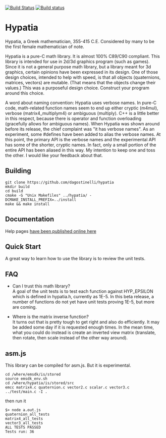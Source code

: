 [![Build Status](https://travis-ci.org/dagostinelli/hypatia.svg?branch=master)](https://travis-ci.org/dagostinelli/hypatia)  [![Build status](https://ci.appveyor.com/api/projects/status/f86hqjfhmsq70a11/branch/master?svg=true)](https://ci.appveyor.com/project/dagostinelli/hypatia/branch/master)



Hypatia
=======

Hypatia, a Greek mathematician, 355-415 C.E. Considered by many to be the first female mathematician of note.

Hypatia is a pure-C math library.  It is almost 100% C89/C90 compliant.  This library is intended for use in 2d/3d graphics program (such as games).  Since it is not a general purpose math library, but a library meant for 3d graphics, certain opinions have been expressed in its design.  One of those design choices, intended to help with speed, is that all objects (quaternions, matrices, vectors) are mutable.  (That means that the objects change their values.)  This was a purposeful design choice. Construct your program around this choice.

A word about naming convention:  Hypatia uses verbose names. In pure-C code, math-related function names seem to end up either cryptic (m4mul), verbose (matrix4_multiplym4) or ambiguous (multiply).  C++ is a little better in this respect, because there is operator and function overloading (gracefully allows for ambiguous names).  When Hypatia was shown around before its release, the chief complaint was "it has verbose names".  As an experiment, some \#defines have been added to alias the verbose names.  At this point, the primary API is the verbose names and the experimental API has some of the shorter, cryptic names. In fact, only a small portion of the entire API has been aliased in this way.  My intention to keep one and toss the other. I would like your feedback about that. 

Building
--------
```
git clone https://github.com/dagostinelli/hypatia
mkdir build
cd build
cmake -G "Unix Makefiles" ../hypatia/ -DCMAKE_INSTALL_PREFIX=../install 
make && make install
```


Documentation
-------------
Help pages [have been published online here](http://dagostinelli.github.io/hypatia/ "Documentation")


Quick Start
-----------
A great way to learn how to use the library is to review the unit tests.


FAQ
---

- Can I trust this math library?  
A goal of the unit tests is to test each function against HYP_EPSILON which is defined in hypatia.h, currently as 1E-5.  In this beta release, a number of functions do not yet have unit tests proving 1E-5, but more are coming.

- Where is the matrix inverse function?  
It turns out that is pretty tough to get right and also do efficiently. It may be added some day if it is requested enough times.  In the mean time, what you could do instead is create an inverted view matrix (translate, then rotate, then scale instead of the other way around).

asm.js
-----------
This library can be compiled for asm.js. But it is experimental.

```
cd /where/emsdk/is/stored
source emsdk_env.sh
cd /where/hypatia/is/stored/src
emcc matrix4.c quaternion.c vector2.c scalar.c vector3.c ../test/main.c -I .
```
then run it
```
$> node a.out.js
quaternion_all_tests
matrix4_all_tests
vector3_all_tests
ALL TESTS PASSED
Tests run: 36
```

